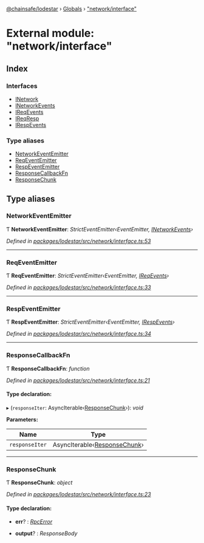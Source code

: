 [@chainsafe/lodestar](../README.md) › [Globals](../globals.md) › ["network/interface"](_network_interface_.md)

# External module: "network/interface"

## Index

### Interfaces

* [INetwork](../interfaces/_network_interface_.inetwork.md)
* [INetworkEvents](../interfaces/_network_interface_.inetworkevents.md)
* [IReqEvents](../interfaces/_network_interface_.ireqevents.md)
* [IReqResp](../interfaces/_network_interface_.ireqresp.md)
* [IRespEvents](../interfaces/_network_interface_.irespevents.md)

### Type aliases

* [NetworkEventEmitter](_network_interface_.md#networkeventemitter)
* [ReqEventEmitter](_network_interface_.md#reqeventemitter)
* [RespEventEmitter](_network_interface_.md#respeventemitter)
* [ResponseCallbackFn](_network_interface_.md#responsecallbackfn)
* [ResponseChunk](_network_interface_.md#responsechunk)

## Type aliases

###  NetworkEventEmitter

Ƭ **NetworkEventEmitter**: *StrictEventEmitter‹EventEmitter, [INetworkEvents](../interfaces/_network_interface_.inetworkevents.md)›*

*Defined in [packages/lodestar/src/network/interface.ts:53](https://github.com/ChainSafe/lodestar/blob/4796680/packages/lodestar/src/network/interface.ts#L53)*

___

###  ReqEventEmitter

Ƭ **ReqEventEmitter**: *StrictEventEmitter‹EventEmitter, [IReqEvents](../interfaces/_network_interface_.ireqevents.md)›*

*Defined in [packages/lodestar/src/network/interface.ts:33](https://github.com/ChainSafe/lodestar/blob/4796680/packages/lodestar/src/network/interface.ts#L33)*

___

###  RespEventEmitter

Ƭ **RespEventEmitter**: *StrictEventEmitter‹EventEmitter, [IRespEvents](../interfaces/_network_interface_.irespevents.md)›*

*Defined in [packages/lodestar/src/network/interface.ts:34](https://github.com/ChainSafe/lodestar/blob/4796680/packages/lodestar/src/network/interface.ts#L34)*

___

###  ResponseCallbackFn

Ƭ **ResponseCallbackFn**: *function*

*Defined in [packages/lodestar/src/network/interface.ts:21](https://github.com/ChainSafe/lodestar/blob/4796680/packages/lodestar/src/network/interface.ts#L21)*

#### Type declaration:

▸ (`responseIter`: AsyncIterable‹[ResponseChunk](_network_interface_.md#responsechunk)›): *void*

**Parameters:**

Name | Type |
------ | ------ |
`responseIter` | AsyncIterable‹[ResponseChunk](_network_interface_.md#responsechunk)› |

___

###  ResponseChunk

Ƭ **ResponseChunk**: *object*

*Defined in [packages/lodestar/src/network/interface.ts:23](https://github.com/ChainSafe/lodestar/blob/4796680/packages/lodestar/src/network/interface.ts#L23)*

#### Type declaration:

* **err**? : *[RpcError](../classes/_network_error_.rpcerror.md)*

* **output**? : *ResponseBody*
